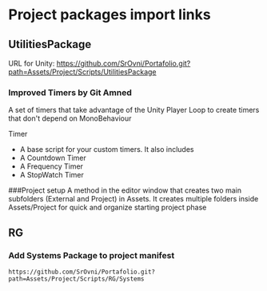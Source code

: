 # Project packages import links
## UtilitiesPackage
URL for Unity: https://github.com/SrOvni/Portafolio.git?path=Assets/Project/Scripts/UtilitiesPackage
### Improved Timers by Git Amned
A set of timers that take advantage of the Unity Player Loop to create timers that don't depend on MonoBehaviour

Timer
-   A base script for your custom timers.
It also includes
- A Countdown Timer
- A Frequency Timer
- A StopWatch Timer

###Project setup
A method in the editor window that creates two main subfolders (External and Project) in Assets. It creates multiple folders inside Assets/Project for quick and organize starting project phase

## RG
### Add Systems Package to project manifest
```
https://github.com/SrOvni/Portafolio.git?path=Assets/Project/Scripts/RG/Systems
```


